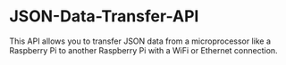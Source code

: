 # JSON-Data-Transfer-API
This API allows you to transfer JSON data from a microprocessor like a Raspberry Pi to another Raspberry Pi with a WiFi or Ethernet connection.
